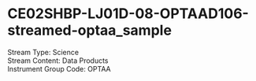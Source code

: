# CE02SHBP-LJ01D-08-OPTAAD106-streamed-optaa_sample

Stream Type: Science<br>
Stream Content: Data Products<br>
Instrument Group Code: OPTAA<br>

